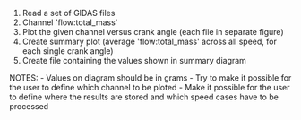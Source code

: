 1. Read a set of GIDAS files
2. Channel 'flow:total_mass'
3. Plot the given channel versus crank angle (each file in separate figure)
4. Create summary plot (average 'flow:total_mass' across all speed, for each single crank angle)
5. Create file containing the values shown in summary diagram

NOTES: - Values on diagram should be in grams - Try to make it possible for the user to define which channel to be ploted - Make it possible for the user to define where the results are stored and which speed cases have to be processed
